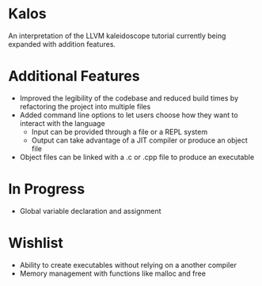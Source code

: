 # Kalos
An interpretation of the LLVM kaleidoscope tutorial currently being expanded with addition features.

# Additional Features
- Improved the legibility of the codebase and reduced build times by refactoring the project into multiple files
- Added command line options to let users choose how they want to interact with the language
  - Input can be provided through a file or a REPL system
  - Output can take advantage of a JIT compiler or produce an object file
- Object files can be linked with a .c or .cpp file to produce an executable

# In Progress
- Global variable declaration and assignment

# Wishlist
- Ability to create executables without relying on a another compiler
- Memory management with functions like malloc and free
